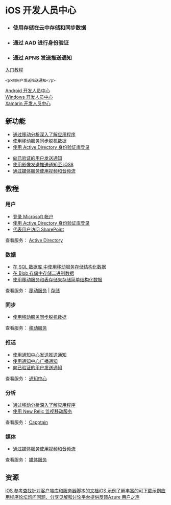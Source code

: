 <properties 
  pageTitle="移动服务-iOS - Azure 微软云"
  metakeywords="" 
  description="" 
  services="" 
  documentationCenter="iOS" 
  authors="" 
  manager="Tiffena" 
  editor="EricChen"/>


<div>
  <h1>iOS 开发人员中心</h1>
  <div>
    <ul>
      <li>
        <h3>使用存储在云中存储和同步数据</h3>
      </li>
      <li>
        <h3>通过 AAD 进行身份验证</h3>
      </li>
      <li>
        <h3>通过 APNS 发送推送通知</h3>
      </li>
    </ul>
    <p><a href="/documentation/articles/mobile-services-ios-get-started/">入门教程</a></p>
  </div>
  
    <p>向用户发送推送通知</p>
  </div>
</div>
<div>
  <div><a href="/develop/mobile/android">Android 开发人员中心</a></div>
  <div><a href="/develop/mobile/windows">Windows 开发人员中心</a></div>
  <div><a href="/develop/mobile/xamarin">Xamarin 开发人员中心</a></div>
</div>
<div>
  <h2>新功能</h2>
  <div>
    <ul>
      <li><a href="/documentation/articles/mobile-services-ios-get-started-mobile-analytics/">通过移动分析深入了解应用程序</a></li>
      <li><a href="/documentation/articles/mobile-services-ios-get-started-offline-data/">使用移动服务同步脱机数据</a></li>
      <li><a href="/documentation/articles/mobile-services-dotnet-backend-ios-adal-sso-authentication/">使用 Active Directory 身份验证库登录</a></li>
    </ul>
  </div>
  <div>
    <ul>
      <li><a href="/documentation/articles/mobile-services-javascript-backend-ios-push-notifications-app-users/">向已验证的用户发送通知</a></li>
      <li><a href="/documentation/articles/notification-hubs-aspnet-backend-ios-rich-push/">使用影像发送推送通知至 iOS8</a></li>
      <li><a href="/documentation/articles/media-services-use-ios-media-player-framework/">通过媒体服务使用视频和音频流</a></li>
    </ul>
  </div>
</div>
<div>
  <h2>教程</h2>
</div>
<div>
  <div>
    <h3 data-jumpto-stop="true">用户</h3>
  </div>
  <div>
    <ul>
      <li><a href="/documentation/articles/mobile-services-ios-get-started-users/">登录 Microsoft 帐户</a></li>
      <li><a href="/documentation/articles/mobile-services-dotnet-backend-ios-adal-sso-authentication/">使用 Active Directory 身份验证库登录</a></li>
      <li><a href="/documentation/articles/mobile-services-dotnet-backend-calling-sharepoint-on-behalf-of-user/">代表用户访问 SharePoint</a></li>
    </ul>
    <p>查看服务： <a href="https://github.com/AzureAD">Active Directory</a></p>
  </div>
</div>
<div>
  <div>
    <h3 data-jumpto-stop="true">数据</h3>
  </div>
  <div>
    <ul>
      <li><a href="/documentation/articles/mobile-services-ios-get-started-data/">在 SQL 数据库 中使用移动服务存储结构化数据</a></li>
      <li><a href="/documentation/articles/mobile-services-ios-upload-data-blob-storage/">在 Blob 存储中存储二进制数据</a></li>
      <li><a href="/documentation/articles/mobile-services-store-data-table-storage/">使用移动服务和表存储来存储简单结构化数据</a></li>
    </ul>
    <p>查看服务： <a href="/documentation/services/mobile-services/">移动服务</a> | <a href="/documentation/services/storage/">存储</a></p>
  </div>
</div>
<div>
  <div>
    <h3 data-jumpto-stop="true">同步</h3>
  </div>
  <div>
    <ul>
      <li><a href="/documentation/articles/mobile-services-ios-get-started-offline-data/">使用移动服务同步脱机数据</a></li>
    </ul>
    <p>查看服务： <a href="/documentation/services/mobile-services/">移动服务</a></p>
  </div>
</div>
<div>
  <div>
    <h3 data-jumpto-stop="true">推送</h3>
  </div>
  <div>
    <ul>
      <li><a href="/documentation/articles/notification-hubs-ios-get-started/">使用通知中心发送推送通知</a></li>
      <li><a href="/documentation/articles/notification-hubs-ios-send-breaking-news/">使用通知中心广播通知</a></li>
      <li><a href="/documentation/articles/mobile-services-javascript-backend-ios-push-notifications-app-users/">向已验证的用户发送通知</a></li>
    </ul>
    <p>查看服务： <a href="/documentation/services/notification-hubs/">通知中心</a></p>
  </div>
</div>
<div>
  <div>
    <h3 data-jumpto-stop="true">分析</h3>
  </div>
  <div>
    <ul>
      <li><a href="/documentation/articles/mobile-services-ios-get-started-mobile-analytics/">通过移动分析深入了解应用程序</a></li>
      <li><a href="/documentation/articles/store-new-relic-mobile-services-monitor/">使用 New Relic 监视移动服务</a></li>
    </ul>
    <p>查看服务： <a href="http://www.capptain.com/">Capptain</a></p>
  </div>
</div>
<div>
  <div>
    <h3 data-jumpto-stop="true">媒体</h3>
  </div>
  <div>
    <ul>
      <li><a href="/documentation/articles/media-services-use-ios-media-player-framework/">通过媒体服务使用视频和音频流</a></li>
    </ul>
    <p>查看服务： <a href="/develop/media-services/">媒体服务</a></p>
  </div>
</div>

  <h2 data-jumpto-stop="true">资源</h2>
  <div><a href="/develop/mobile/reference-ios/">iOS 参考查找针对客户端库和服务器脚本的文档</a><a href="/develop/mobile/ios-samples/">iOS 示例了解丰富的可下载示例应用程序</a><a href="http://social.msdn.microsoft.com/Forums/azure/en-US/home?category=windowsazureplatform%2Cwindowsazureplatformctp%2Cwindowsazure&forum=azurescheduler%2CTFService%2Cazureapimgmt%2Chypervrecovmgr%2Cazuresearch%2Cazurecache%2Cwindowsazurewebsitespreview%2Cwindowsazureactiveauthentication%2Cnotificationhubs%2Cwindowsazurepurchasing%2Cservbus%2Cwindowsazurepack%2Chdinsight%2Cssdsgetstarted%2Cazureautomation%2CWindowsAzureAD%2Cwindowsazuredata%2CDataMarket%2Cwindowsazuremanagement%2Cwindowsazuredevelopment%2CWAVirtualMachinesforWindows%2Cazurebiztalksvcs%2Cwindowsazureonlinebackup%2Cazuremobile%2Cazurescripting%2CWAVirtualMachinesVirtualNetwork%2CAzureDocumentDB%2CMediaServices%2CAzureRemoteApp%2CWAVirtualMachinesforLinux%2Cwavirtualmachinesforbiztalkserver%2Cappfabricctp%2Csocialanalytics%2CMachineLearning&filter=alltypes&sort=relevancedesc&brandIgnore=True&filter=alltypes&searchTerm=ios">论坛询问问题、分享见解和讨论平台</a><a href="/develop/mobile/ios/#" data-forum="216254">提供反馈Azure 用户之声</a></div>
</div>
